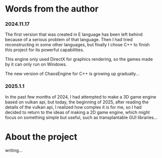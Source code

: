 # Words from the author
### 2024.11.17
 The first version that was created in E language has been left behind because of a serious problem of that language.
 Then I had tried reconstructing in some other languages, but finally I chose C++ to finish this project for its powerful capabilities.

 This engine only used DirectX for graphics rendering, so the games made by it can only run on Windows.

 The new version of ChaosEngine for C++ is growing up gradually...

### 2025.1.1
 In the past few months of 2024, I had attempted to make a 3D game engine based on vulkan api, but today, the beginning of 2025, after reading the details of the vulkan api, I realized how complex it is for me, so I had decided to return to the ideas of making a 2D game engine, which might focus on something simple but useful, such as transplantable GUI libraries...
 
# About the project
 writing...

<!-- # Game Examples

- [NewGame_Demo](https://github.com/OrigamiGamer/NewGame_Demo) -->
